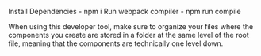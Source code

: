 Install Dependencies - npm i
Run webpack compiler - npm run compile

When using this developer tool, make sure to organize your files where the components you create are stored in a folder
at the same level of the root file, meaning that the components are technically one level down.




